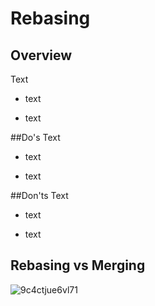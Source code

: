# Rebasing
## Overview
Text
- text
+ text

##Do's
Text
- text
+ text

##Don'ts
Text
- text
+ text

## Rebasing vs Merging
![9c4ctjue6vl71](https://user-images.githubusercontent.com/79012119/132845480-9913fca6-3b2a-4771-bfc6-8cd1e96e7c10.jpg)
